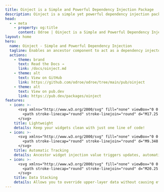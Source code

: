 ```yaml
---
title: Oinject is a Simple and Powerful Dependency Injection Package
description: Oinject is a simple yet powerful dependency injection package that allows an ancestor component to act as a dependency injector for its descendant components, successfully injecting regardless of how deep the component level is, as long as they are on the same component chain.
head:
  - - meta
    - property: og:title
      content: Odroe | Oinject is a Simple and Powerful Dependency Injection Package
layout: home
hero:
  name: Oinject - Simple and Powerful Dependency Injection
  tagline: Enables an ancestor component to act as a dependency injector for its descendant components, successfully injecting regardless of how deep the component level is.
  actions:
    - theme: brand
      text: Read the Docs →
      link: /docs/oinject.md
    - theme: alt
      text: View on GitHub
      link: https://github.com/odroe/odroe/tree/main/pub/oinject
    - theme: alt
      text: View on pub.dev
      link: https://pub.dev/packages/oinject
features:
  - icon: >-
      <svg xmlns="http://www.w3.org/2000/svg" fill="none" viewBox="0 0 24 24" stroke-width="1.5" stroke="currentColor" class="size-6">
        <path stroke-linecap="round" stroke-linejoin="round" d="M17.25 6.75 22.5 12l-5.25 5.25m-10.5 0L1.5 12l5.25-5.25m7.5-3-4.5 16.5" />
      </svg>
    title: Lightweight
    details: Keep your widgets clean with just one line of code!
  - icon: >-
      <svg xmlns="http://www.w3.org/2000/svg" fill="none" viewBox="0 0 24 24" stroke-width="1.5" stroke="currentColor" class="size-6">
        <path stroke-linecap="round" stroke-linejoin="round" d="M9.348 14.652a3.75 3.75 0 0 1 0-5.304m5.304 0a3.75 3.75 0 0 1 0 5.304m-7.425 2.121a6.75 6.75 0 0 1 0-9.546m9.546 0a6.75 6.75 0 0 1 0 9.546M5.106 18.894c-3.808-3.807-3.808-9.98 0-13.788m13.788 0c3.808 3.807 3.808 9.98 0 13.788M12 12h.008v.008H12V12Zm.375 0a.375.375 0 1 1-.75 0 .375.375 0 0 1 .75 0Z" />
      </svg>
    title: Automatic Tracking
    details: Ancestor widget injection value triggers updates, automatically detecting descendant usage. Avoids unnecessary rebuilds.
  - icon: >-
      <svg xmlns="http://www.w3.org/2000/svg" fill="none" viewBox="0 0 24 24" stroke-width="1.5" stroke="currentColor" class="size-6">
        <path stroke-linecap="round" stroke-linejoin="round" d="M20.25 6.375c0 2.278-3.694 4.125-8.25 4.125S3.75 8.653 3.75 6.375m16.5 0c0-2.278-3.694-4.125-8.25-4.125S3.75 4.097 3.75 6.375m16.5 0v11.25c0 2.278-3.694 4.125-8.25 4.125s-8.25-1.847-8.25-4.125V6.375m16.5 0v3.75m-16.5-3.75v3.75m16.5 0v3.75C20.25 16.153 16.556 18 12 18s-8.25-1.847-8.25-4.125v-3.75m16.5 0c0 2.278-3.694 4.125-8.25 4.125s-8.25-1.847-8.25-4.125" />
      </svg>
    title: Data Stacking
    details: Allows you to override upper-layer data without causing effects, and stack data using a unified Key for different types.
---
```

